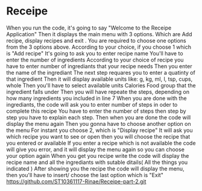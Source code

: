 # Receipe
When you run the code, it's going to say "Welcome to the Receipe Application"
Then it displays the main menu with 3 options. Which are Add recipe, display recipes and exit .
You are required to choose one options from the 3 options above.
According to your choice, if you choose 1 which is "Add recipe" 
It's going to ask you to enter recipe name
You'll have to enter the number of ingredients
According to your choice of recipe you have to enter number of ingrediants that your recipe needs
Then you enter the name of the ingrediant
The next step requares you to enter a quatinty of that ingredient
Then it will display available units like: g, kg, ml, l, tsp, cups, whole
Then you'll have to select available units
Calories
Food group that the ingredient falls under
Then you will have repeate the steps, depending on how many ingredients you included in line 7
When you are done with the ingrediants, the code will ask you to enter number of steps in oder to complete this recipe
You have to enter the number of steps then step by step you have to explain each step.
Then when you are done the code will display the menu again
Then you gonna have to choose another option on the menu
For instant you choose 2, which is "Display recipe"
It will ask you which recipe you want to see or open then you will choose the recipe that you entered or available
If you enter a recipe which is not available the code will give you error, and it will display the menu again so you can choose your option again
When you get you recipe write the code will display the recipe name and all the ingrediants with sutable ditails( All the things you indicated )
After showing you the recipe the code will display the menu, then you'll have to insert/ choose the last option which is "Exit"
https://github.com/ST10361117-Rinae/Receipe-part-2.git

